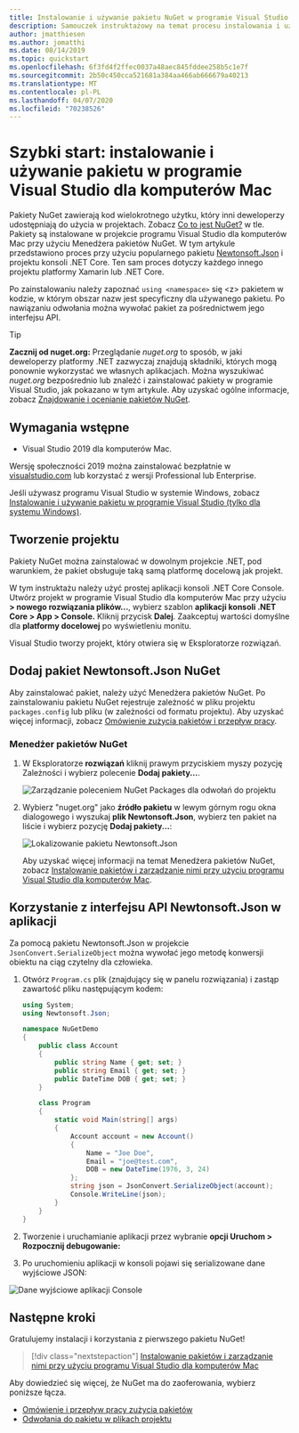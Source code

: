```yaml
---
title: Instalowanie i używanie pakietu NuGet w programie Visual Studio dla komputerów Mac
description: Samouczek instruktażowy na temat procesu instalowania i używania pakietu NuGet w projekcie programu Visual Studio dla komputerów Mac.
author: jmatthiesen
ms.author: jomatthi
ms.date: 08/14/2019
ms.topic: quickstart
ms.openlocfilehash: 6f3fd4f2ffec0037a48aec845fddee258b5c1e7f
ms.sourcegitcommit: 2b50c450cca521681a384aa466ab666679a40213
ms.translationtype: MT
ms.contentlocale: pl-PL
ms.lasthandoff: 04/07/2020
ms.locfileid: "70238526"
---
```

# <a name="quickstart-install-and-use-a-package-in-visual-studio-for-mac"></a>Szybki start: instalowanie i używanie pakietu w programie Visual Studio dla komputerów Mac

Pakiety NuGet zawierają kod wielokrotnego użytku, który inni deweloperzy udostępniają do użycia w projektach. Zobacz [Co to jest NuGet?](../What-is-NuGet.md) w tle. Pakiety są instalowane w projekcie programu Visual Studio dla komputerów Mac przy użyciu Menedżera pakietów NuGet. W tym artykule przedstawiono proces przy użyciu popularnego pakietu [Newtonsoft.Json](https://www.nuget.org/packages/Newtonsoft.Json/) i projektu konsoli .NET Core. Ten sam proces dotyczy każdego innego projektu platformy Xamarin lub .NET Core.

Po zainstalowaniu należy zapoznać `using <namespace>` się \<z\> pakietem w kodzie, w którym obszar nazw jest specyficzny dla używanego pakietu. Po nawiązaniu odwołania można wywołać pakiet za pośrednictwem jego interfejsu API.

> [!Tip]
> **Zacznij od nuget.org:** Przeglądanie *nuget.org* to sposób, w jaki deweloperzy platformy .NET zazwyczaj znajdują składniki, których mogą ponownie wykorzystać we własnych aplikacjach. Można wyszukiwać *nuget.org* bezpośrednio lub znaleźć i zainstalować pakiety w programie Visual Studio, jak pokazano w tym artykule. Aby uzyskać ogólne informacje, zobacz [Znajdowanie i ocenianie pakietów NuGet](../consume-packages/finding-and-choosing-packages.md).

## <a name="prerequisites"></a>Wymagania wstępne

- Visual Studio 2019 dla komputerów Mac.

Wersję społeczności 2019 można zainstalować bezpłatnie w [visualstudio.com](https://www.visualstudio.com/) lub korzystać z wersji Professional lub Enterprise.

Jeśli używasz programu Visual Studio w systemie Windows, zobacz [Instalowanie i używanie pakietu w programie Visual Studio (tylko dla systemu Windows)](install-and-use-a-package-in-visual-studio.md).

## <a name="create-a-project"></a>Tworzenie projektu

Pakiety NuGet można zainstalować w dowolnym projekcie .NET, pod warunkiem, że pakiet obsługuje taką samą platformę docelową jak projekt.

W tym instruktażu należy użyć prostej aplikacji konsoli .NET Core Console. Utwórz projekt w programie Visual Studio dla komputerów Mac przy użyciu **> nowego rozwiązania plików...**, wybierz szablon **aplikacji konsoli .NET Core > App > Console.** Kliknij przycisk **Dalej**. Zaakceptuj wartości domyślne dla **platformy docelowej** po wyświetleniu monitu.

Visual Studio tworzy projekt, który otwiera się w Eksploratorze rozwiązań.

## <a name="add-the-newtonsoftjson-nuget-package"></a>Dodaj pakiet Newtonsoft.Json NuGet

Aby zainstalować pakiet, należy użyć Menedżera pakietów NuGet. Po zainstalowaniu pakietu NuGet rejestruje zależność w pliku projektu `packages.config` lub pliku (w zależności od formatu projektu). Aby uzyskać więcej informacji, zobacz [Omówienie zużycia pakietów i przepływ pracy](../consume-packages/Overview-and-Workflow.md).

### <a name="nuget-package-manager"></a>Menedżer pakietów NuGet

1. W Eksploratorze **rozwiązań** kliknij prawym przyciskiem myszy pozycję Zależności i wybierz polecenie **Dodaj pakiety...**.

    ![Zarządzanie poleceniem NuGet Packages dla odwołań do projektu](media/QS_Use_Mac-02-ManageNuGetPackages.png)

1. Wybierz "nuget.org" jako **źródło pakietu** w lewym górnym rogu okna dialogowego i wyszukaj **plik Newtonsoft.Json**, wybierz ten pakiet na liście i wybierz pozycję **Dodaj pakiety...**:

    ![Lokalizowanie pakietu Newtonsoft.Json](media/QS_Use_Mac-03-NewtonsoftJson.png)

    Aby uzyskać więcej informacji na temat Menedżera pakietów NuGet, zobacz [Instalowanie pakietów i zarządzanie nimi przy użyciu programu Visual Studio dla komputerów Mac](../consume-packages/install-use-packages-visual-studio.md).

## <a name="use-the-newtonsoftjson-api-in-the-app"></a>Korzystanie z interfejsu API Newtonsoft.Json w aplikacji

Za pomocą pakietu Newtonsoft.Json w projekcie `JsonConvert.SerializeObject` można wywołać jego metodę konwersji obiektu na ciąg czytelny dla człowieka.

1. Otwórz `Program.cs` plik (znajdujący się w panelu rozwiązania) i zastąp zawartość pliku następującym kodem:

    ```cs
    using System;
    using Newtonsoft.Json;

    namespace NuGetDemo
    {
        public class Account
        {
            public string Name { get; set; }
            public string Email { get; set; }
            public DateTime DOB { get; set; }
        }
    
        class Program
        {
            static void Main(string[] args)
            {
                Account account = new Account()
                {
                    Name = "Joe Doe",
                    Email = "joe@test.com",
                    DOB = new DateTime(1976, 3, 24)
                };
                string json = JsonConvert.SerializeObject(account);
                Console.WriteLine(json);
            }
        }
    }
    ```

1. Tworzenie i uruchamianie aplikacji przez wybranie **opcji Uruchom > Rozpocznij debugowanie:**

1. Po uruchomieniu aplikacji w konsoli pojawi się serializowane dane wyjściowe JSON:

  ![Dane wyjściowe aplikacji Console](media/QS_Use_Mac-06-AppStart.png)

## <a name="next-steps"></a>Następne kroki
Gratulujemy instalacji i korzystania z pierwszego pakietu NuGet!

> [!div class="nextstepaction"]
> [Instalowanie pakietów i zarządzanie nimi przy użyciu programu Visual Studio dla komputerów Mac](/visualstudio/mac/nuget-walkthrough?toc=/nuget/toc.json)

Aby dowiedzieć się więcej, że NuGet ma do zaoferowania, wybierz poniższe łącza.

- [Omówienie i przepływ pracy zużycia pakietów](../consume-packages/overview-and-workflow.md)
- [Odwołania do pakietu w plikach projektu](../consume-packages/package-references-in-project-files.md)
